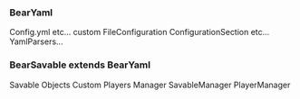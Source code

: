 ### BearYaml
Config.yml etc... custom
FileConfiguration
ConfigurationSection
etc...
YamlParsers...

### BearSavable extends BearYaml
Savable Objects
Custom Players
Manager
SavableManager
PlayerManager
